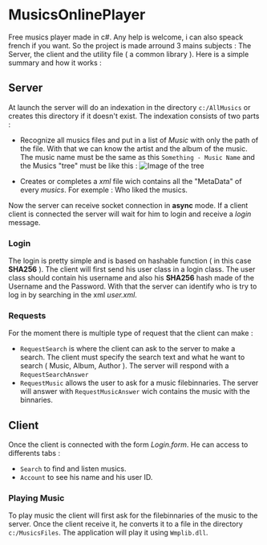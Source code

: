# MusicsOnlinePlayer
Free musics player made in c#. 
Any help is welcome, i can also speack french if you want.
So the project is made arround 3 mains subjects : The Server, the client and the utility file ( a common library ).
Here is a simple summary and how it works :

## Server
At launch the server will do an indexation in the directory `c:/AllMusics` or creates this directory if it doesn't exist.
The indexation consists of two parts :
 - Recognize all musics files and put in a list of *Music* with only the path of the file. With that we can know the artist and the album of the music. The music name must be the same as this `Something - Music Name` and the Musics "tree" must be like this :
![Image of the tree](https://github.com/MalauD/MusicsOnlinePlayer/blob/master/Image/GitHubImage.PNG)
         
 * Creates or completes a *xml* file wich contains all the "MetaData" of every *musics*. For exemple : Who liked the musics.
 
Now the server can receive socket connection in **async** mode. If a client client is connected the server will wait for him to login and receive a *login* message.

### Login
The login is pretty simple and is based on hashable function ( in this case **SHA256** ). The client will first send his user class in a login class. The user class should contain his username and also his **SHA256** hash made of the Username and the Password. With that the server can identify who is try to log in by searching in the xml *user.xml*.

### Requests
For the moment there is multiple type of request that the client can make :
 - `RequestSearch` is where the client can ask to the server to make a search. The client must specify the search text and what he want to search ( Music, Album, Author ). The server will respond with a `RequestSearchAnswer`
 - `RequestMusic` allows the user to ask for a music filebinnaries. The server will answer with `RequestMusicAnswer` wich contains the music with the binnaries.
 
## Client
Once the client is connected with the form *Login.form*. He can access to differents tabs :
- `Search` to find and listen musics.
- `Account` to see his name and his user ID.

### Playing Music
To play music the client will first ask for the filebinnaries of the music to the server. Once the client receive it, he converts it to a file in the directory `c:/MusicsFiles`. The application will play it using `Wmplib.dll`. 

